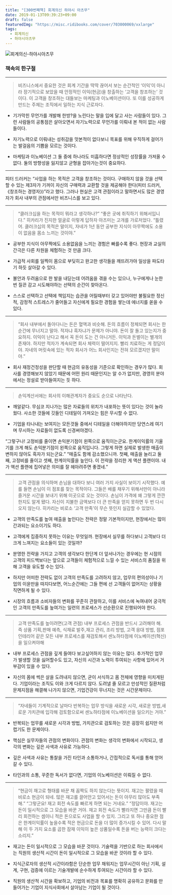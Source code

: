 ```yaml
---
title: "[300번째책] 회계의신 하야시 아츠무"
date: 2019-01-13T09:39:23+09:00
draft: false
featuredImg: "https://misc.ridibooks.com/cover/703000069/xxlarge"
tags:
  - 회계의신
  - 하야시아츠무
---
```


![회계의신-하야시아츠무](https://misc.ridibooks.com/cover/703000069/xxlarge)

### 책속의 한구절

---
> 비즈니스에서 중요한 것은 회계 기간을 딱딱 끊어서 보는 순간적인 ‘이익’이 아니라 장기적으로 보았을 때 안정적인 이익(현금)을 창출하는 ‘고객을 창조하는’ 것이다.
이 고객을 창조하는 대들보는 마케팅과 이노베이션이다. 또 이를 성공하게 만드는 주체는 조직에서 일하는 지식 근로자다.

* 기가막힌 무언가를 개발해 한방?을 노린다는 말을 입에 달고 사는 사람들이 있다. 그런 사람들의 공통점은 살아오면서 자기노력으로 무언가를 이뤄내 본 적이 없는 사람들이다.

* 자기노력으로 이뤄내는 성취감을 맛본적이 없다보니 목표를 위해 우직하게 걸어가는 발걸음의 기쁨을 모르는 것이다.

* 마케팅과 이노베이션 그 둘 중에 하나라도 미흡하다면 정상적인 성장률을 가져올 수 없다. 둘의 방향성을 잃지않고 균형을 잡아가는것이 중요하다.

---
피터 드러커는 “사업을 하는 목적은 고객을 창조하는 것이다. 구매하지 않을 것을 선택할 수 있는 제3자가 기꺼이 자신의 구매력과 교환할 것을 제공해야 한다(피터 드러커, 《창조하는 경영자》)”라고 했다.
그러나 현실은 고객 관점이라고 말하면서도 많은 경영자가 회사 내부의 관점에서만 비즈니스를 보고 있다.

---
> “클러크십을 하는 목적이 뭐라고 생각하나?”
“좋은 곳에 취직하기 위해서입니다.”
히카리가 진지한 얼굴로 이렇게 답하자 아즈미는 고개를 가로저었다.
“틀렸어. 클러크십의 목적은 말이지, 자네가 1년 동안 공부한 지식이 아무짝에도 소용이 없음을 몸소 느끼는 것이야.”

* 공부한 지식이 아무짝에도 소용없음을 느끼는 경험은 빠를수록 좋다. 현장과 교실의 간극은 다른 차원을 체험하는 것 만큼 크다.

* 가급적 사회를 일찍이 몸으로 부딪히고 완고한 생각들을 깨뜨려가야 일상을 파도타기 하듯 살아갈 수 있다.

* 불안과 두려움으로 한 발을 내딛는데 어려움을 겪을 수는 있으나, 누구에게나 눈한번 질끈 감고 시도해야하는 선택의 순간이 찾아온다.

* 스스로 선택하고 선택에 책임지는 습관을 어릴때부터 갖고 있어야만 불필요한 정신적, 감정적 스트레스가 줄어들고 자신에게 필요한 경험을 쌓는데 에너지를 쏟을 수 있다.

---
> “회사 내부에서 돌아다니는 돈은 혈액과 비슷해. 돈의 흐름이 정체되면 회사는 한순간에 무너지고 말아. 적자냐 흑자냐가 문제가 아니야. 돈이 잘 돌고 있는지가 중요하지. 이익이 난다고 해서 꼭 돈이 도는 건 아니거든. 이익과 돈벌이는 별개의 존재야. 하지만 적자가 계속되면 회사 체력이 떨어지지. 빨리 치료하는 게 정답이야. 자네의 머릿속에 있는 적자 회사가 어느 회사인지는 전혀 모르겠지만 말이야.”

* 회사 재정건정성을 판단할 때 현금의 유동성을 기준으로 확인하는 경우가 많다. 회사를 경영해보지 않았기 때문에 어떤 원리 때문인지는 알 수가 없지만, 경영의 분야에서는 정설로 받아들여지는 듯 하다.

---
> 손익계산서에는 회사의 이해관계자가 중요도 순으로 나타난다.

* 깨알같다. 무심코 지나가는 많은 자료들의 위치가 내포하는 뜻이 있다는 것이 놀라웠다. 사소한 것들에 깃들인 디테일이 가져오는 힘은 무시할 수 없다.

* 기업을 타나내는 보여지는 모든것들 중에서 디테일을 더해야하지만 당연스레 여기며 무시하는 자료들이 없도록 신경써야겠다.


“그렇구나! 고정비를 줄이면 손익분기점이 왼쪽으로 움직이는군요. 한계이익률의 기울기를 크게 해도 손익분기점이 왼쪽으로 움직입니다. 그렇게 하면 실제로 발생한 매출이 변하지 않아도 흑자가 되는군요.”
“매출도 함께 감소했으니까. 첫째, 매출을 늘리고 둘째, 고정비를 줄이고 셋째, 한계이익률을 높인다. 이 전략을 정리한 게 액션 플랜이야. 내가 액션 플랜에 집어넣은 의미를 잘 헤아려주면 좋겠네.”

---
> 고객 관점을 의식하며 손님을 대하다 보니 여러 가지 사실이 보이기 시작했다. 예를 들면 손님이 이 점포를 찾는 목적이다. 그들은 배를 채우기 위해서만이 아니라 즐거운 시간을 보내기 위해 이곳으로 오는 것이다. 손님이 가격에 왜 그렇게 깐깐한지도 알게 됐다. 자신이 지불한 금액보다 더 큰 만족을 얻지 못하면 두 번 다시 오지 않는다. 히카리는 비로소 ‘고객 만족’이 무슨 뜻인지 실감할 수 있었다.

* 고객의 만족도를 높여 매출을 높인다는 전략은 정말 기본적이지만, 현장에서는 많이 간과되는 요소이기도 하다.

* 고객에게 집중하지 못하는 이유는 무엇일까. 현장에서 실무를 하다보니 고객보다 더 크게 느껴지는 요소들이 있는 것일까?

* 분명한 전략을 가지고 고객의 생각보다 한단계 더 앞서나가는 경우에는 현 시점의 고객의 피드백보다는 앞으로 고객들이 체험적으로 느낄 수 있는 서비스의 품질을 위해 고객을 유도할 수는 있다.

* 하지만 어떠한 전략도 없이 고객의 만족도를 고려하지 않고, 업무의 편의성이나 기업의 이윤만을 따지다보면, 어느순간에는 그들 편에 선 고객들이 없어지는 상황을 직면하게 될 수 있다.

* 시장의 흐름과 소비자들의 변화를 꾸준히 관찰하고, 이를 서비스에 녹여내어 궁극적인 고객의 만족도를 높여가는 일련의 프로세스가 선순환으로 진행되어야 한다.

---
> 고객 만족도를 높이려면(고객 관점) 내부 프로세스 관점을 반드시 고려해야 해. 즉 상품 기획,판매 예측, 식재료 발주,재고 관리, 조리 방법, 고객 응대 방법, 점포 인테리어 같은 모든 내부 프로세스를 재검토해서 센노하타점에 이노베이션(혁신)을 일으켜야해

* 내부 프로세스 관점을 깊게 들여다 보고싶어하지 않는 이유는 많다. 추가적인 업무가 발생할 것을 싫어할수도 있고, 자신의 시간과 노력이 투여되는 사항에 있어서 거부감이 있을 수 있다.

* 자신의 몸에 썩은 살을 도려내지 않으면, 균이 서식하고 몸 전체에 영향을 미치게된다. 기업이라는 조직도 이와 크게 다르지 않다. 도려낼 줄 모르고 만성적인 질환처럼 문제지점을 해결해 나가지 않으면, 기업건강이 무너지는 것은 시간문제이다.

---
> “자네들이 기계적으로 날마다 반복하는 업무 방식을 새로운 시각, 새로운 방법,새로운 가치관에 입각해 검토함으로써 센노하타점에 이노베이션을 일으키는 거야.”

* 반복되는 업무를 새로운 시각과 방법, 가치관으로 검토하는 것은 굉장히 쉽지만 어렵기도 한 문제이다.

* 핵심은 실무자들의 관점의 변화이다. 관점의 변화는 생각의 변화에서 시작되고, 생각의 변화는 깊은 사색과 사유로 가능하다.

* 깊은 사색과 사유는 통찰을 가진 타인과 소통하거나, 간접적으로 독서를 통해 얻어갈 수 있다.

* 타인과의 소통, 꾸준한 독서가 없다면, 기업의 이노베이션은 이뤄질 수 없다.

---
> “현금이 재고로 형태를 바꾼 채 꼼짝도 하지 않는다는 뜻이지. 재고는 팔렸을 때 비로소 현금이 되네. 많은 재고를 끌어안고 있어서는 돈이 아무리 많아도 부족해.”
“그렇군요! 재고 회전 속도를 빠르게 하면 되는 거네요.”
“정답이야. 재고는 돈이 일시적으로 그 모습을 바꾼 거야. 재고 회전 속도가 빨라지면 그만큼 돈이 빨리 회전하는 셈이니 적은 돈으로도 사업을 할 수 있지. 그리고 또 하나 중요한 점은 한계이익률이 높을수록 적은 현금으로 돈을 더 많이 증가시킬 수 있어. 다시 말해 이 두 가지 요소를 곱한 잠재 이익이 높은 상품일수록 돈을 버는 능력이 크다는 소리지.”

* 재고는 돈이 일시적으로 그 모습을 바꾼 것이다. 기술력을 기반으로 하는 회사에서는 직원의 생산적 시간이 돈이 일시적으로 그 모습을 바꾼 것이라 할 수 있다.

* 지식근로자의 생산적 시간이라함은 단순한 업무 채워지는 업무시간이 아닌 기획, 설계, 구현, 검증에 이르는 기술개발에 순수하게 투여되는 시간이라 할 수 있다.

* 직원의 생산적 시간을 확보하고, 기업의 비전과 목표를 명확히 공유하고 문화를 만들어가는 기업이 지식사회에서 살아남는 기업이 될 것이다.
